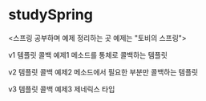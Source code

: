 # studySpring

<스프링 공부하며 예제 정리하는 곳 예제는 "토비의 스프링">

v1
템플릿 콜백 예제1
메소드를 통체로 콜백하는 템플릿

v2
템플릿 콜백 예제2
메소드에서 필요한 부분만 콜백하는 템플릿

v3
템플릿 콜백 예제3
제네릭스 타입

